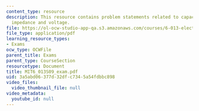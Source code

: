 ```yaml
---
content_type: resource
description: This resource contains problem statements related to capacitance, conductance,
  impedance and voltage.
file: https://ol-ocw-studio-app-qa.s3.amazonaws.com/courses/6-013-electromagnetics-and-applications-spring-2009/3a5abd06377d32dfc7345a54fdbbc898_MIT6_013S09_exam.pdf
file_type: application/pdf
learning_resource_types:
- Exams
ocw_type: OCWFile
parent_title: Exams
parent_type: CourseSection
resourcetype: Document
title: MIT6_013S09_exam.pdf
uid: 3a5abd06-377d-32df-c734-5a54fdbbc898
video_files:
  video_thumbnail_file: null
video_metadata:
  youtube_id: null
---
```

